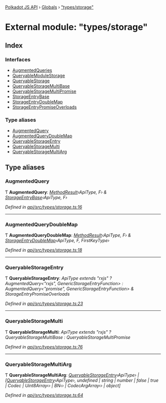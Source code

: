 [Polkadot JS API](../README.md) › [Globals](../globals.md) › ["types/storage"](_types_storage_.md)

# External module: "types/storage"

## Index

### Interfaces

* [AugmentedQueries](../interfaces/_types_storage_.augmentedqueries.md)
* [QueryableModuleStorage](../interfaces/_types_storage_.queryablemodulestorage.md)
* [QueryableStorage](../interfaces/_types_storage_.queryablestorage.md)
* [QueryableStorageMultiBase](../interfaces/_types_storage_.queryablestoragemultibase.md)
* [QueryableStorageMultiPromise](../interfaces/_types_storage_.queryablestoragemultipromise.md)
* [StorageEntryBase](../interfaces/_types_storage_.storageentrybase.md)
* [StorageEntryDoubleMap](../interfaces/_types_storage_.storageentrydoublemap.md)
* [StorageEntryPromiseOverloads](../interfaces/_types_storage_.storageentrypromiseoverloads.md)

### Type aliases

* [AugmentedQuery](_types_storage_.md#augmentedquery)
* [AugmentedQueryDoubleMap](_types_storage_.md#augmentedquerydoublemap)
* [QueryableStorageEntry](_types_storage_.md#queryablestorageentry)
* [QueryableStorageMulti](_types_storage_.md#queryablestoragemulti)
* [QueryableStorageMultiArg](_types_storage_.md#queryablestoragemultiarg)

## Type aliases

###  AugmentedQuery

Ƭ **AugmentedQuery**: *[MethodResult](_types_base_.md#methodresult)‹ApiType, F› & [StorageEntryBase](../interfaces/_types_storage_.storageentrybase.md)‹ApiType, F›*

*Defined in [api/src/types/storage.ts:16](https://github.com/polkadot-js/api/blob/6c5ef6ecd/packages/api/src/types/storage.ts#L16)*

___

###  AugmentedQueryDoubleMap

Ƭ **AugmentedQueryDoubleMap**: *[MethodResult](_types_base_.md#methodresult)‹ApiType, F› & [StorageEntryDoubleMap](../interfaces/_types_storage_.storageentrydoublemap.md)‹ApiType, F, FirstKeyType›*

*Defined in [api/src/types/storage.ts:18](https://github.com/polkadot-js/api/blob/6c5ef6ecd/packages/api/src/types/storage.ts#L18)*

___

###  QueryableStorageEntry

Ƭ **QueryableStorageEntry**: *ApiType extends "rxjs" ? AugmentedQuery<"rxjs", GenericStorageEntryFunction> : AugmentedQuery<"promise", GenericStorageEntryFunction> & StorageEntryPromiseOverloads*

*Defined in [api/src/types/storage.ts:23](https://github.com/polkadot-js/api/blob/6c5ef6ecd/packages/api/src/types/storage.ts#L23)*

___

###  QueryableStorageMulti

Ƭ **QueryableStorageMulti**: *ApiType extends "rxjs" ? QueryableStorageMultiBase<ApiType> : QueryableStorageMultiPromise<ApiType>*

*Defined in [api/src/types/storage.ts:76](https://github.com/polkadot-js/api/blob/6c5ef6ecd/packages/api/src/types/storage.ts#L76)*

___

###  QueryableStorageMultiArg

Ƭ **QueryableStorageMultiArg**: *[QueryableStorageEntry](_types_storage_.md#queryablestorageentry)‹ApiType› | [[QueryableStorageEntry](_types_storage_.md#queryablestorageentry)‹ApiType›, undefined | string | number | false | true | Codec | Uint8Array‹› | BN‹› | CodecArgArray‹› | object]*

*Defined in [api/src/types/storage.ts:64](https://github.com/polkadot-js/api/blob/6c5ef6ecd/packages/api/src/types/storage.ts#L64)*
